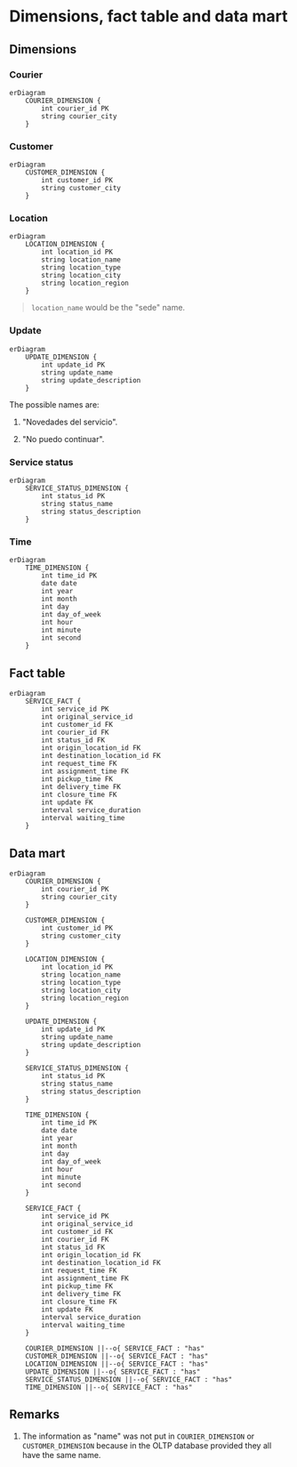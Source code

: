 # Dimensions, fact table and data mart

## Dimensions

### Courier

```MERMAID
erDiagram
    COURIER_DIMENSION {
        int courier_id PK
        string courier_city
    }
```

### Customer

```MERMAID
erDiagram
    CUSTOMER_DIMENSION {
        int customer_id PK
        string customer_city
    }
```

### Location

```MERMAID
erDiagram
    LOCATION_DIMENSION {
        int location_id PK
        string location_name
        string location_type
        string location_city
        string location_region
    }
```

> `location_name` would be the "sede" name.

### Update

```MERMAID
erDiagram
    UPDATE_DIMENSION {
        int update_id PK
        string update_name
        string update_description
    }
```

The possible names are:

1. "Novedades del servicio".

2. "No puedo continuar".

### Service status

```MERMAID
erDiagram
    SERVICE_STATUS_DIMENSION {
        int status_id PK
        string status_name
        string status_description
    }
```

### Time

```MERMAID
erDiagram
    TIME_DIMENSION {
        int time_id PK
        date date
        int year
        int month
        int day
        int day_of_week
        int hour
        int minute
        int second
    }
```

## Fact table

```MERMAID
erDiagram
    SERVICE_FACT {
        int service_id PK
        int original_service_id
        int customer_id FK
        int courier_id FK
        int status_id FK
        int origin_location_id FK
        int destination_location_id FK
        int request_time FK
        int assignment_time FK
        int pickup_time FK
        int delivery_time FK
        int closure_time FK
        int update FK
        interval service_duration
        interval waiting_time
    }
```

## Data mart

```MERMAID
erDiagram
    COURIER_DIMENSION {
        int courier_id PK
        string courier_city
    }

    CUSTOMER_DIMENSION {
        int customer_id PK
        string customer_city
    }

    LOCATION_DIMENSION {
        int location_id PK
        string location_name
        string location_type
        string location_city
        string location_region
    }

    UPDATE_DIMENSION {
        int update_id PK
        string update_name
        string update_description
    }

    SERVICE_STATUS_DIMENSION {
        int status_id PK
        string status_name
        string status_description
    }

    TIME_DIMENSION {
        int time_id PK
        date date
        int year
        int month
        int day
        int day_of_week
        int hour
        int minute
        int second
    }

    SERVICE_FACT {
        int service_id PK
        int original_service_id
        int customer_id FK
        int courier_id FK
        int status_id FK
        int origin_location_id FK
        int destination_location_id FK
        int request_time FK
        int assignment_time FK
        int pickup_time FK
        int delivery_time FK
        int closure_time FK
        int update FK
        interval service_duration
        interval waiting_time
    }

    COURIER_DIMENSION ||--o{ SERVICE_FACT : "has"
    CUSTOMER_DIMENSION ||--o{ SERVICE_FACT : "has"
    LOCATION_DIMENSION ||--o{ SERVICE_FACT : "has"
    UPDATE_DIMENSION ||--o{ SERVICE_FACT : "has"
    SERVICE_STATUS_DIMENSION ||--o{ SERVICE_FACT : "has"
    TIME_DIMENSION ||--o{ SERVICE_FACT : "has"
```

## Remarks

1. The information as "name" was not put in `COURIER_DIMENSION` or `CUSTOMER_DIMENSION` because in the OLTP database provided they all have the same name.
